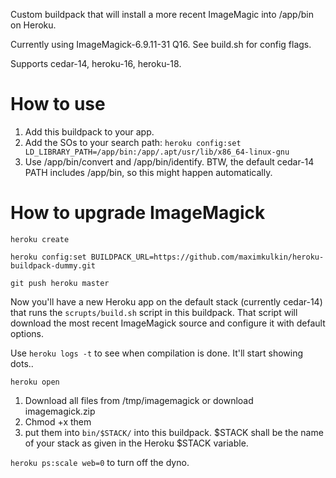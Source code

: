 Custom buildpack that will install a more recent ImageMagic into /app/bin on Heroku. 

Currently using ImageMagick-6.9.11-31 Q16. See build.sh for config flags.

Supports cedar-14, heroku-16, heroku-18.

# How to use

1. Add this buildpack to your app. 
2. Add the SOs to your search path: `heroku config:set LD_LIBRARY_PATH=/app/bin:/app/.apt/usr/lib/x86_64-linux-gnu`
3. Use /app/bin/convert and /app/bin/identify. BTW, the default cedar-14 PATH includes /app/bin, so this might happen automatically.

# How to upgrade ImageMagick

`heroku create`

`heroku config:set BUILDPACK_URL=https://github.com/maximkulkin/heroku-buildpack-dummy.git`

`git push heroku master`

Now you'll have a new Heroku app on the default stack (currently cedar-14) that runs the `scrupts/build.sh` script in this buildpack. That script will download the most recent ImageMagick source and configure it with default options.

Use `heroku logs -t` to see when compilation is done. It'll start showing dots..

`heroku open`

1. Download all files from /tmp/imagemagick or download imagemagick.zip
2. Chmod +x them
3. put them into `bin/$STACK/` into this buildpack. $STACK shall be the name of your stack as given in the Heroku $STACK variable.

`heroku ps:scale web=0` to turn off the dyno.
